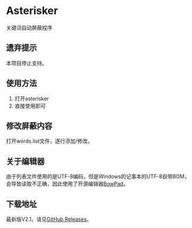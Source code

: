# Asterisker
关键词自动屏蔽程序

## **遗弃提示**
本项目停止支持。

## 使用方法
1. 打开asterisker
2. 直接使用即可

## 修改屏蔽内容
打开words.list文件，逐行添加/修改。

## 关于编辑器

由于列表文件使用的是UTF-8编码，但是Windows的记事本的UTF-8自带BOM，会导致读取不正确，因此使用了开源编辑器[BowPad](https://github.com/stefankueng/BowPad)。

## 下载地址
最新版V2.1。请见[GitHub Releases](https://github.com/yangshunhuai/Asterisker/releases/)。
